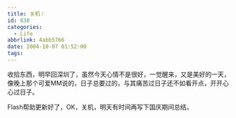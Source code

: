 ```yaml
---
title: 关机！
id: 830
categories:
  - Life
abbrlink: 4abb5766
date: 2004-10-07 01:52:00
tags:
---
```


收拾东西，明早回深圳了，虽然今天心情不是很好，一觉醒来，又是美好的一天，像晚上那个可爱MM说的，日子总要过的，与其痛苦过日子还不如看开点，开开心心过日子。

Flash帮助更新好了，OK，关机，明天有时间再写下国庆期间总结。